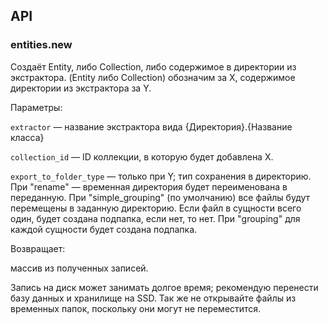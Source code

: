 ## API

### entities.new

Создаёт Entity, либо Collection, либо содержимое в директории из экстрактора. (Entity либо Collection) обозначим за X, содержимое директории из экстрактора за Y.

Параметры:

`extractor` — название экстрактора вида {Директория}.{Название класса}

`collection_id` — ID коллекции, в которую будет добавлена X.

`export_to_folder_type` — только при Y; тип сохранения в директорию. При "rename" — временная директория будет переименована в переданную. При "simple_grouping" (по умолчанию) все файлы будут перемещены в заданную директорию. Если файл в сущности всего один, будет создана подпапка, если нет, то нет. При "grouping" для каждой сущности будет создана подпапка.

Возвращает:

массив из полученных записей.

Запись на диск может занимать долгое время; рекомендую перенести базу данных и хранилище на SSD. Так же не открывайте файлы из временных папок, поскольку они могут не переместится.
